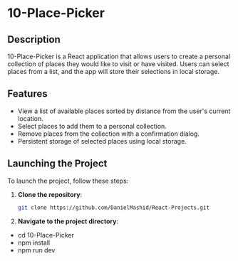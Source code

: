 # 10-Place-Picker

## Description

10-Place-Picker is a React application that allows users to create a personal collection of places they would like to visit or have visited. Users can select places from a list, and the app will store their selections in local storage.

## Features

- View a list of available places sorted by distance from the user's current location.
- Select places to add them to a personal collection.
- Remove places from the collection with a confirmation dialog.
- Persistent storage of selected places using local storage.

## Launching the Project

To launch the project, follow these steps:

1. **Clone the repository**:

   ```bash
   git clone https://github.com/DanielMashid/React-Projects.git

   ```

2. **Navigate to the project directory**:

- cd 10-Place-Picker
- npm install
- npm run dev
